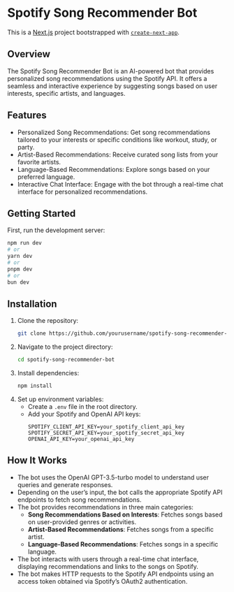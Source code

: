 # Spotify Song Recommender Bot

This is a [Next.js](https://nextjs.org/) project bootstrapped with [`create-next-app`](https://github.com/vercel/next.js/tree/canary/packages/create-next-app).

## Overview

The Spotify Song Recommender Bot is an AI-powered bot that provides personalized song recommendations using the Spotify API. It offers a seamless and interactive experience by suggesting songs based on user interests, specific artists, and languages.

## Features

- Personalized Song Recommendations: Get song recommendations tailored to your interests or specific conditions like workout, study, or party.
- Artist-Based Recommendations: Receive curated song lists from your favorite artists.
- Language-Based Recommendations: Explore songs based on your preferred language.
- Interactive Chat Interface: Engage with the bot through a real-time chat interface for personalized recommendations.

## Getting Started

First, run the development server:

```bash
npm run dev
# or
yarn dev
# or
pnpm dev
# or
bun dev
```

## Installation

1. Clone the repository:
   ```sh
   git clone https://github.com/yourusername/spotify-song-recommender-bot.git
   ```
2. Navigate to the project directory:
   ```sh
   cd spotify-song-recommender-bot
   ```
3. Install dependencies:
   ```sh
   npm install
   ```
4. Set up environment variables:
   - Create a `.env` file in the root directory.
   - Add your Spotify and OpenAI API keys:
     ```env
     SPOTIFY_CLIENT_API_KEY=your_spotify_client_api_key
     SPOTIFY_SECRET_API_KEY=your_spotify_secret_api_key
     OPENAI_API_KEY=your_openai_api_key
     ```

## How It Works

- The bot uses the OpenAI GPT-3.5-turbo model to understand user queries and generate responses.
- Depending on the user’s input, the bot calls the appropriate Spotify API endpoints to fetch song recommendations.
- The bot provides recommendations in three main categories:
  - **Song Recommendations Based on Interests**: Fetches songs based on user-provided genres or activities.
  - **Artist-Based Recommendations**: Fetches songs from a specific artist.
  - **Language-Based Recommendations**: Fetches songs in a specific language.
- The bot interacts with users through a real-time chat interface, displaying recommendations and links to the songs on Spotify.
- The bot makes HTTP requests to the Spotify API endpoints using an access token obtained via Spotify’s OAuth2 authentication.
